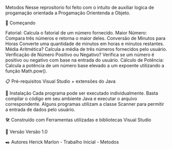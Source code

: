 Metodos
Nesse reprositorio foi feito com o intuito de auxiliar logica de progamação orientada a Progamação Orientenda a Objeto.

🚀 Começando

Fatorial:
Calcula o fatorial de um número fornecido.
Maior Número:
Compara três números e retorna o maior deles.
Conversão de Minutos para Horas
Converte uma quantidade de minutos em horas e minutos restantes.
Média Aritmética?
Calcula a média de três números fornecidos pelo usuário.
Verificação de Número Positivo ou Negativo?
Verifica se um número é positivo ou negativo com base na entrada do usuário.
Cálculo de Potência:
Calcula a potência de um número base elevado a um expoente utilizando a função Math.pow().

📋 Pré-requisitos
Visual Studio + extensões do Java

🔧 Instalação
Cada programa pode ser executado individualmente. Basta compilar o código em seu ambiente Java e executar o arquivo correspondente. Alguns programas utilizam a classe Scanner para permitir a entrada de dados pelo usuário.


🛠️ Construído com
Ferramentas utilizadas e bibliotecas
Visual Studio 

📌 Versão
Versão 1.0 

✒️ Autores
Herick Marlon - Trabalho Inicial - Metodos 
